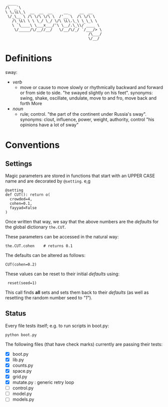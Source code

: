 ```
 ____                                       
/\  _`\                                     
\ \,\L\_\  __  __  __     __     __  __     
 \/_\__ \ /\ \/\ \/\ \  /'__`\  /\ \/\ \    
   /\ \L\ \ \ \_/ \_/ \/\ \L\.\_\ \ \_\ \   
   \ `\____\ \___x___/'\ \__/.\_\\/`____ \  
    \/_____/\/__//__/   \/__/\/_/ `/___/> \ 
                                     /\___/ 
                                     \/__/  
```

# Definitions

sway:

+ _verb_
     + move or cause to move slowly or rhythmically backward and forward or from side to side.
         "he swayed slightly on his feet".
         synonyms:	swing, shake, oscillate,
         undulate, move to and fro, move back and 
         forth More  
+ _noun_
    + rule; control. "the part of the continent under 
         Russia's sway".
         synonyms:	clout, influence, power, weight, authority, control
         "his opinions have a lot of sway"



# Conventions

## Settings

Magic parameters are stored in functions that start with an UPPER CASE name 
and are decorated by `@setting`. e,g

```
@setting
def CUT(): return o( 
  crowded=4, 
  cohen=0.1,
  fayyad=False
)
```

Once written that way, we say that the above numbers are the _defaults_
for the global dictionary `the.CUT`.

These parameters can be accessed in the natural way:

    the.CUT.cohen    # returns 0.1

The defaults can   be altered as follows:

    CUT(cohen=0.2)
    
These values can be reset to their initial _defaults_ using:

     reset(seed=1)

This call finds **all** sets and sets them back to their _defaults_
(as well as resetting the random number seed to _"1"_). 
    
## Status

Every file tests itself; e.g.  to run scripts in boot.py:

    python boot.py

The following files (that have check marks)
currently are passing their tests:

-  [X] boot.py  
-  [X] lib.py  
-  [X] counts.py  
-  [X] space.py
-  [x] grid.py
-  [x] mutate.py : generic retry loop
-  [ ] control.py 
-  [ ] model.py 
-  [ ] models.py   
